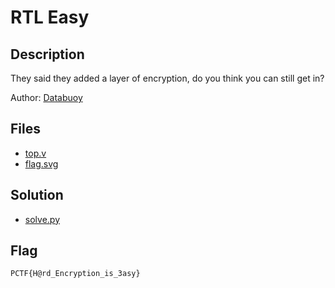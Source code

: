 # RTL Easy

## Description

They said they added a layer of encryption, do you think you can 
still get in? 

Author: [Databuoy](https://databuoy.com/)

## Files

* [top.v](top.v)
* [flag.svg](flag.svg)

## Solution

* [solve.py](solve.py)

## Flag

`PCTF{H@rd_Encryption_is_3asy}`
